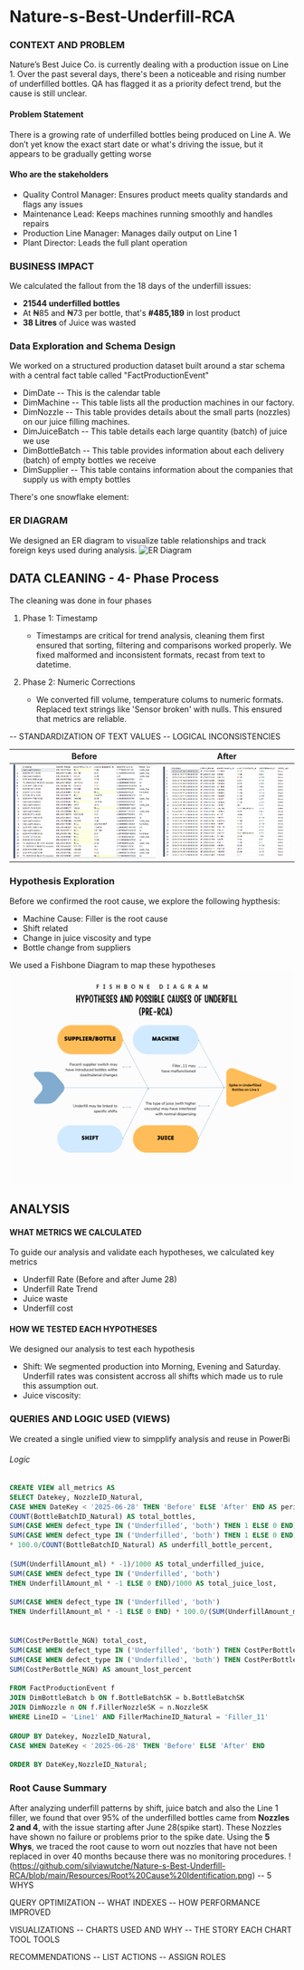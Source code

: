 # Nature-s-Best-Underfill-RCA

### CONTEXT AND PROBLEM
Nature’s Best Juice Co. is currently dealing with a production issue on Line 1. Over the past several days, there's been a noticeable and rising number of underfilled bottles. QA has flagged it as a priority defect trend, but the cause is still unclear.

#### Problem Statement
There is a growing rate of underfilled bottles being produced on Line A. We don’t yet know the exact start date or what's driving the issue, but it appears to be gradually getting worse

#### Who are the stakeholders
* Quality Control Manager: Ensures product meets quality standards and flags any issues
* Maintenance Lead: Keeps machines running smoothly and handles repairs
* Production Line Manager: Manages daily output on Line 1
* Plant Director: Leads the full plant operation

### BUSINESS IMPACT
We calculated the fallout from the 18 days of the underfill issues:
* **21544 underfilled bottles**
* At ₦85 and ₦73 per bottle, that's **#485,189** in lost product
* **38 Litres** of Juice was wasted


### Data Exploration and Schema Design
We worked on a structured production dataset built around a star schema with a central fact table called "FactProductionEvent"
* DimDate -- This is the calendar table
* DimMachine -- This table lists all the production machines in our factory.
* DimNozzle -- This table provides details about the small parts (nozzles) on our juice filling machines.
* DimJuiceBatch -- This table details each large quantity (batch) of juice we use
* DimBottleBatch -- This table provides information about each delivery (batch) of empty bottles we receive
* DimSupplier -- This table contains information about the companies that supply us with empty bottles

There's one snowflake element: 
  
### ER DIAGRAM 
We designed an ER diagram to visualize table relationships and track foreign keys used during analysis.
<img width="751" height="793" alt="ER Diagram" src="https://github.com/user-attachments/assets/c1a111ce-f692-4c7e-922f-0dd3c68f954b" />


## DATA CLEANING - 4- Phase Process
The cleaning was done in four phases
1. Phase 1: Timestamp
   * Timestamps are critical for trend analysis, cleaning them first ensured that sorting, filtering and comparisons worked properly. We fixed malformed and inconsistent formats, recast from text to datetime.

2. Phase 2: Numeric Corrections
   * We converted fill volume, temperature colums to numeric formats. Replaced text strings like 'Sensor broken' with nulls. This ensured that metrics are reliable.
   
-- STANDARDIZATION OF TEXT VALUES
-- LOGICAL INCONSISTENCIES

|Before|  After|
|------|--------|
| ![](https://github.com/silviawutche/Nature-s-Best-Underfill-RCA/blob/main/Resources/dirty%20event%20table.PNG) | ![](https://github.com/silviawutche/Nature-s-Best-Underfill-RCA/blob/main/Resources/Clean_event%20table.PNG)|

### Hypothesis Exploration
Before we confirmed the root cause, we explore the following hypthesis:
* Machine Cause: Filler is the root cause
* Shift related
* Change in juice viscosity and type
* Bottle change from suppliers

We used a Fishbone Diagram to map these hypotheses
![Fishbone Diagram](https://github.com/silviawutche/Nature-s-Best-Underfill-RCA/blob/main/Resources/Fishbone%20diagram.png)


## ANALYSIS
#### WHAT METRICS WE CALCULATED
To guide our analysis and validate each hypotheses, we calculated key metrics
* Underfill Rate (Before and after Jume 28)
* Underfill Rate Trend
* Juice waste
* Underfill cost
#### HOW WE TESTED EACH HYPOTHESES
We designed our analysis to test each hypothesis
* Shift: We segmented production into Morning, Evening and Saturday. Underfill rates was consistent accross all shifts which made us to rule this assumption out.
* Juice viscosity: 

### QUERIES AND LOGIC USED (VIEWS)
We created a single unified view to simpplify analysis and reuse in PowerBi
###### Logic
```sql 
CREATE VIEW all_metrics AS
SELECT Datekey, NozzleID_Natural,
CASE WHEN DateKey < '2025-06-28' THEN 'Before' ELSE 'After' END AS period,
COUNT(BottleBatchID_Natural) AS total_bottles,
SUM(CASE WHEN defect_type IN ('Underfilled', 'both') THEN 1 ELSE 0 END) AS bottles_lost,
SUM(CASE WHEN defect_type IN ('Underfilled', 'both') THEN 1 ELSE 0 END) 
* 100.0/COUNT(BottleBatchID_Natural) AS underfill_bottle_percent,

(SUM(UnderfillAmount_ml) * -1)/1000 AS total_underfilled_juice,
SUM(CASE WHEN defect_type IN ('Underfilled', 'both') 
THEN UnderfillAmount_ml * -1 ELSE 0 END)/1000 AS total_juice_lost,

SUM(CASE WHEN defect_type IN ('Underfilled', 'both') 
THEN UnderfillAmount_ml * -1 ELSE 0 END) * 100.0/(SUM(UnderfillAmount_ml) * -1) AS juice_waste_percent,


SUM(CostPerBottle_NGN) total_cost, 
SUM(CASE WHEN defect_type IN ('Underfilled', 'both') THEN CostPerBottle_NGN ELSE 0 END) AS amount_lost,
SUM(CASE WHEN defect_type IN ('Underfilled', 'both') THEN CostPerBottle_NGN ELSE 0 END)*100.0/
SUM(CostPerBottle_NGN) AS amount_lost_percent

FROM FactProductionEvent f
JOIN DimBottleBatch b ON f.BottleBatchSK = b.BottleBatchSK
JOIN DimNozzle n ON f.FillerNozzleSK = n.NozzleSK
WHERE LineID = 'Line1' AND FillerMachineID_Natural = 'Filler_11'

GROUP BY Datekey, NozzleID_Natural,
CASE WHEN DateKey < '2025-06-28' THEN 'Before' ELSE 'After' END

ORDER BY DateKey,NozzleID_Natural;
```


### Root Cause Summary
After analyzing underfill patterns by shift, juice batch and also the Line 1 filler, we found that over 95% of the underfilled bottles came from **Nozzles 2 and 4**, with the issue starting after June 28(spike start). These Nozzles have shown no failure or problems prior to the spike date.
Using the **5 Whys**, we traced the root cause to worn out nozzles that have not been replaced in over 40 months because there was no monitoring procedures.
!(https://github.com/silviawutche/Nature-s-Best-Underfill-RCA/blob/main/Resources/Root%20Cause%20Identification.png)
-- 5 WHYS

QUERY OPTIMIZATION
-- WHAT INDEXES 
-- HOW PERFORMANCE IMPROVED

VISUALIZATIONS
-- CHARTS USED AND WHY
-- THE STORY EACH CHART TOOL
TOOLS

RECOMMENDATIONS
-- LIST ACTIONS
-- ASSIGN ROLES





